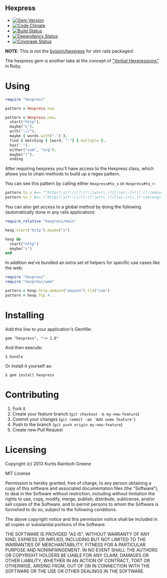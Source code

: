 Hexpress
-------

  - [![Gem Version](https://badge.fury.io/rb/hexpress.png)](https://rubygems.org/gems/hexpress)
  - [![Code Climate](https://codeclimate.com/github/krainboltgreene/hexpress.png)](https://codeclimate.com/github/krainboltgreene/hexpress)
  - [![Build Status](https://travis-ci.org/krainboltgreene/hexpress.png?branch=master)](https://travis-ci.org/krainboltgreene/hexpress)
  - [![Dependency Status](https://gemnasium.com/krainboltgreene/hexpress.png)](https://gemnasium.com/krainboltgreene/hexpress)
  - [![Coverage Status](https://coveralls.io/repos/krainboltgreene/hexpress/badge.png?branch=master)](https://coveralls.io/r/krainboltgreene/hexpress)


**NOTE**: This is not the [bvision/hexpress](https://github.com/bvision/hexpress) for slim rails packages!

The hexpress gem is another take at the concept of ["Verbal Hexpressions"]() in Ruby.


Using
=====

``` ruby
require "hexpress"

pattern = Hexpress.new

pattern = Hexpress.new.
  start("http").
  maybe("s").
  with("://").
  maybe { words.with(".") }.
  find { matching { [word, "-"] }.multiple }.
  has(".").
  either("com", "org").
  maybe("/").
  ending
```

After requiring hexpress you'll have access to the Hexpress class, which allows you to chain methods to build up a regex pattern.

You can see this pattern by calling either `Hexpress#to_s` or `Hexpress#to_r`:

``` ruby
pattern.to_s #=> "^http(?:s)?://(?:(?:\\w)+\\.)?([\\w\\-]+)\\.(?:com|org)(?:/)?$"
pattern.to_r #=> /^http(?:s)?:\/\/(?:(?:\w)+\.)?([\w\-]+)\.(?:com|org)(?:\/)?$/
```

You can also get access to a global method by doing the following (automatically done in any rails application):

``` ruby
require_relative "hexpress/main"

hexp.start("http").maybe("s")

hexp do
  start("http")
  maybe("s")
end
```

In addition we've bundled an extra set of helpers for specific use cases like the web:

``` ruby
require "hexpress"
require "hexpress/web"

pattern = hexp.http.domain("amazon").tld("com")
pattern = hexp.ftp # ...
```

Installing
==========

Add this line to your application's Gemfile:

    gem "hexpress", "~> 1.0"

And then execute:

    $ bundle

Or install it yourself as:

    $ gem install hexpress


Contributing
============

  1. Fork it
  2. Create your feature branch (`git checkout -b my-new-feature`)
  3. Commit your changes (`git commit -am 'Add some feature'`)
  4. Push to the branch (`git push origin my-new-feature`)
  5. Create new Pull Request


Licensing
=========

Copyright (c) 2013 Kurtis Rainbolt-Greene

MIT License

Permission is hereby granted, free of charge, to any person obtaining
a copy of this software and associated documentation files (the
"Software"), to deal in the Software without restriction, including
without limitation the rights to use, copy, modify, merge, publish,
distribute, sublicense, and/or sell copies of the Software, and to
permit persons to whom the Software is furnished to do so, subject to
the following conditions:

The above copyright notice and this permission notice shall be
included in all copies or substantial portions of the Software.

THE SOFTWARE IS PROVIDED "AS IS", WITHOUT WARRANTY OF ANY KIND,
EXPRESS OR IMPLIED, INCLUDING BUT NOT LIMITED TO THE WARRANTIES OF
MERCHANTABILITY, FITNESS FOR A PARTICULAR PURPOSE AND
NONINFRINGEMENT. IN NO EVENT SHALL THE AUTHORS OR COPYRIGHT HOLDERS BE
LIABLE FOR ANY CLAIM, DAMAGES OR OTHER LIABILITY, WHETHER IN AN ACTION
OF CONTRACT, TORT OR OTHERWISE, ARISING FROM, OUT OF OR IN CONNECTION
WITH THE SOFTWARE OR THE USE OR OTHER DEALINGS IN THE SOFTWARE.
